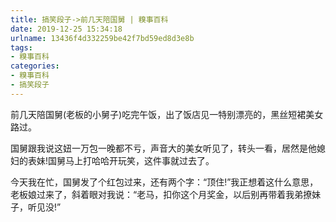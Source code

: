 ```yaml
---
title: 搞笑段子->前几天陪国舅 | 糗事百科
date: 2019-12-25 15:34:18
urlname: 13436f4d332259be42f7bd59ed8d3e8b
tags: 
- 糗事百科
categories:
- 糗事百科
- 搞笑段子
---
```

前几天陪国舅(老板的小舅子)吃完午饭，出了饭店见一特别漂亮的，黑丝短裙美女路过。

国舅跟我说这妞一万包一晚都不亏，声音大的美女听见了，转头一看，居然是他媳妇的表妹!国舅马上打哈哈开玩笑，这件事就过去了。

今天我在忙，国舅发了个红包过来，还有两个字：“顶住!”我正想着这什么意思，老板娘过来了，斜着眼对我说：“老马，扣你这个月奖金，以后别再带着我弟撩妹子，听见没!”


